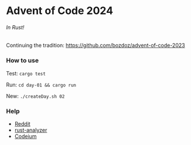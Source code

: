 # Advent of Code 2024

###### In Rust!

Continuing the tradition: https://github.com/bozdoz/advent-of-code-2023

### How to use

Test: `cargo test`

Run: `cd day-01 && cargo run`

New: `./createDay.sh 02`

### Help

- [Reddit](https://reddit.com/r/adventofcode)
- [rust-analyzer](https://marketplace.visualstudio.com/items?itemName=rust-lang.rust-analyzer)
- [Codeium](https://codeium.com/)
